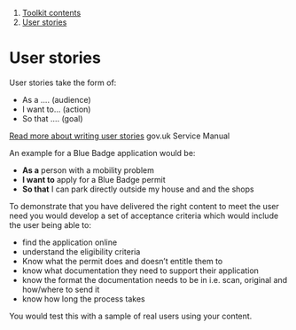 1.  [Toolkit contents](contents)
2.  [User stories](#)

# User stories

User stories take the form of:

*   As a …. (audience)
*   I want to… (action)
*   So that …. (goal)

[Read more about writing user stories](https://www.gov.uk/service-manual/agile-delivery/writing-user-stories) gov.uk Service Manual

An example for a Blue Badge application would be:

*   **As a** person with a mobility problem
*   **I want to** apply for a Blue Badge permit
*   **So that** I can park directly outside my house and and the shops

To demonstrate that you have delivered the right content to meet the user need you would develop a set of acceptance criteria which would include the user being able to:

*   find the application online
*   understand the eligibility criteria
*   Know what the permit does and doesn’t entitle them to
*   know what documentation they need to support their application
*   know the format the documentation needs to be in i.e. scan, original and how/where to send it
*   know how long the process takes

You would test this with a sample of real users using your content.